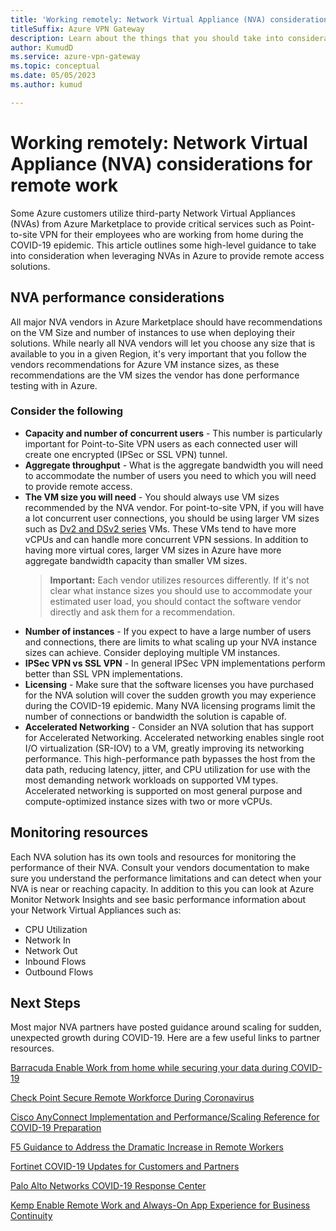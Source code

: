 ```yaml
---
title: 'Working remotely: Network Virtual Appliance (NVA) considerations for remote work'
titleSuffix: Azure VPN Gateway
description: Learn about the things that you should take into consideration working with Network Virtual Appliances (NVAs) in Azure during the COVID-19 pandemic.
author: KumudD
ms.service: azure-vpn-gateway
ms.topic: conceptual
ms.date: 05/05/2023
ms.author: kumud

---
```


# Working remotely: Network Virtual Appliance (NVA) considerations for remote work

Some Azure customers utilize third-party Network Virtual Appliances (NVAs) from Azure Marketplace to provide critical services such as Point-to-site VPN for their employees who are working from home during the COVID-19 epidemic. This article outlines some high-level guidance to take into consideration when leveraging NVAs in Azure to provide remote access solutions.

## NVA performance considerations

All major NVA vendors in Azure Marketplace should have recommendations on the VM Size and number of instances to use when deploying their solutions.  While nearly all NVA vendors will let you choose any size that is available to you in a given Region, it's very important that you follow the vendors recommendations for Azure VM instance sizes, as these recommendations are the VM sizes the vendor has done performance testing with in Azure.  

### Consider the following

- **Capacity and number of concurrent users** -  This number is particularly important for Point-to-Site VPN users as each connected user will create one encrypted (IPSec or SSL VPN) tunnel.  
- **Aggregate throughput** - What is the aggregate bandwidth you will need to accommodate the number of users you need to which you will need to provide remote access.
- **The VM size you will need** - You should always use VM sizes recommended by the NVA vendor.  For point-to-site VPN, if you will have a lot concurrent user connections, you should be using larger VM sizes such as [Dv2 and DSv2 series](/azure/virtual-machines/dv2-dsv2-series "Dv2 and Dsv2 Series") VMs. These VMs tend to have more vCPUs and can handle more concurrent VPN sessions.  In addition to having more virtual cores, larger VM sizes in Azure have more aggregate bandwidth capacity than smaller VM sizes.
    > **Important:** Each vendor utilizes resources differently.  If it's not clear what instance sizes you should use to accommodate your estimated user load, you should contact the software vendor directly and ask them for a recommendation.
- **Number of instances** - If you expect to have a large number of users and connections, there are limits to what scaling up your NVA instance sizes can achieve.  Consider deploying multiple VM instances.
- **IPSec VPN vs SSL VPN** - In general IPSec VPN implementations perform better than SSL VPN implementations.  
- **Licensing** - Make sure that the software licenses you have purchased for the NVA solution will cover the sudden growth you may experience during the COVID-19 epidemic.  Many NVA licensing programs limit the number of connections or bandwidth the solution is capable of.
- **Accelerated Networking** - Consider an NVA solution that has support for Accelerated Networking.  Accelerated networking enables single root I/O virtualization (SR-IOV) to a VM, greatly improving its networking performance. This high-performance path bypasses the host from the data path, reducing latency, jitter, and CPU utilization for use with the most demanding network workloads on supported VM types. Accelerated networking is supported on most general purpose and compute-optimized instance sizes with two or more vCPUs.

## Monitoring resources

Each NVA solution has its own tools and resources for monitoring the performance of their NVA.  Consult your vendors documentation to make sure you understand the performance limitations and can detect when your NVA is near or reaching capacity.  In addition to this you can look at Azure Monitor Network Insights and see basic performance information about your Network Virtual Appliances such as:

- CPU Utilization
- Network In
- Network Out
- Inbound Flows
- Outbound Flows

## Next Steps

Most major NVA partners have posted guidance around scaling for sudden, unexpected growth during COVID-19. Here are a few useful links to partner resources.

[Barracuda Enable Work from home while securing your data during COVID-19](https://www.barracuda.com/covid-19/work-from-home "Enable Work from home while securing your data during COVID-19")

[Check Point Secure Remote Workforce During Coronavirus](https://www.checkpoint.com/solutions/secure-remote-workforce-during-coronavirus/ "Secure Remote Workforce During Coronavirus")

[Cisco AnyConnect Implementation and Performance/Scaling Reference for COVID-19 Preparation](https://www.cisco.com/c/en/us/support/docs/security/anyconnect-secure-mobility-client/215331-anyconnect-implementation-and-performanc.html "Cisco AnyConnect Implementation and Performance/Scaling Reference for COVID-19 Preparation")

[F5 Guidance to Address the Dramatic Increase in Remote Workers](https://www.f5.com/business-continuity "F5 Guidance to Address the Dramatic Increase in Remote Workers")

[Fortinet COVID-19 Updates for Customers and Partners](https://www.fortinet.com/covid-19.html "COVID-19 Updates for Customers and Partners")

[Palo Alto Networks COVID-19 Response Center](https://live.paloaltonetworks.com/t5/COVID-19-Response-Center/ct-p/COVID-19_Response_Center "Palo Alto Networks COVID-19 Response Center")

[Kemp Enable Remote Work and Always-On App Experience for Business Continuity](https://kemptechnologies.com/remote-work-always-on-application-experience-business-continuity/ "Kemp Enable Remote Work and Always-On App Experience for Business Continuity")

